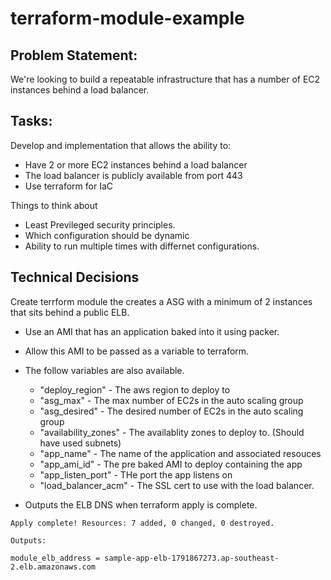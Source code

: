 # terraform-module-example
## Problem Statement:
We're looking to build a repeatable infrastructure that has a number of EC2 instances behind a load balancer.

## Tasks:
Develop and implementation that allows the ability to:
- Have 2 or more EC2 instances behind a load balancer
- The load balancer is publicly available from port 443
- Use terraform for IaC

Things to think about 
- Least Previleged security principles.
- Which configuration should be dynamic
- Ability to run multiple times with differnet configurations.

## Technical Decisions
Create terrform module the creates a ASG with a minimum of 2 instances that sits behind a public ELB.
- Use an AMI that has an application baked into it using packer.
- Allow this AMI to be passed as a variable to terraform.
- The follow variables are also available.
    - "deploy_region" - The aws region to deploy to
    - "asg_max" - The max number of EC2s in the auto scaling group
    - "asg_desired" - The desired number of EC2s in the auto scaling group
    - "availability_zones" - The availablity zones to deploy to. (Should have used subnets)
    - "app_name" - The name of the application and associated resouces
    - "app_ami_id" - The pre baked AMI to deploy containing the app
    - "app_listen_port" - THe port the app listens on
    - "load_balancer_acm" - The SSL cert to use with the load balancer.

- Outputs the ELB DNS when terraform apply is complete.
```
Apply complete! Resources: 7 added, 0 changed, 0 destroyed.

Outputs:

module_elb_address = sample-app-elb-1791867273.ap-southeast-2.elb.amazonaws.com
```
